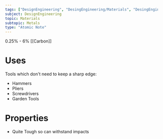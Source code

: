 ```yaml
---
tags: ["DesignEngineering", "DesingEngineering/Materials", "DesingEngineering/Materials/Metals", "DesingEngineering/Materials/Metals/Materials"]
subject: DesignEngineering
topic: Materials
subtopic: Metals
type: "Atomic Note"
---
```

 
0.25% - 6% [[Carbon]]


# Uses
Tools which don't need to keep a sharp edge:
  - Hammers
  - Pliers
  - Screwdrivers
  - Garden Tools

# Properties
 - Quite Tough so can withstand impacts